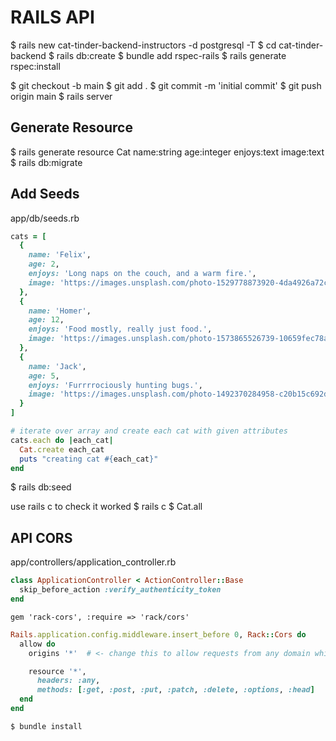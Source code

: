 # RAILS API

$ rails new cat-tinder-backend-instructors -d postgresql -T
$ cd cat-tinder-backend
$ rails db:create
$ bundle add rspec-rails
$ rails generate rspec:install
<git add remote link >

$ git checkout -b main
$ git add .
$ git commit -m 'initial commit'
$ git push origin main
$ rails server

## Generate Resource

$ rails generate resource Cat name:string age:integer enjoys:text image:text
$ rails db:migrate

## Add Seeds
app/db/seeds.rb
```ruby
cats = [
  {
    name: 'Felix',
    age: 2,
    enjoys: 'Long naps on the couch, and a warm fire.',
    image: 'https://images.unsplash.com/photo-1529778873920-4da4926a72c2?ixlib=rb-1.2.1&ixid=MnwxMjA3fDB8MHxwaG90by1wYWdlfHx8fGVufDB8fHx8&auto=format&fit=crop&w=1036&q=80'
  },
  {
    name: 'Homer',
    age: 12,
    enjoys: 'Food mostly, really just food.',
    image: 'https://images.unsplash.com/photo-1573865526739-10659fec78a5?ixlib=rb-1.2.1&ixid=MnwxMjA3fDB8MHxwaG90by1wYWdlfHx8fGVufDB8fHx8&auto=format&fit=crop&w=1015&q=80'
  },
  {
    name: 'Jack',
    age: 5,
    enjoys: 'Furrrrociously hunting bugs.',
    image: 'https://images.unsplash.com/photo-1492370284958-c20b15c692d2?ixlib=rb-1.2.1&ixid=MnwxMjA3fDB8MHxwaG90by1wYWdlfHx8fGVufDB8fHx8&auto=format&fit=crop&w=1049&q=80'
  }
]

# iterate over array and create each cat with given attributes
cats.each do |each_cat|
  Cat.create each_cat
  puts "creating cat #{each_cat}"
end
```
 $ rails db:seed

 use rails c to check it worked 
 $ rails c
 $ Cat.all

 ## API CORS
 app/controllers/application_controller.rb
```ruby
class ApplicationController < ActionController::Base
  skip_before_action :verify_authenticity_token
end
```

<!-- place this at the bottom of the GEMFILE -->
`gem 'rack-cors', :require => 'rack/cors'`

 <!-- config/initializers create file named cors.rb -->

```ruby
Rails.application.config.middleware.insert_before 0, Rack::Cors do
  allow do
    origins '*'  # <- change this to allow requests from any domain while in development.

    resource '*',
      headers: :any,
      methods: [:get, :post, :put, :patch, :delete, :options, :head]
  end
end
``` 
`$ bundle install`